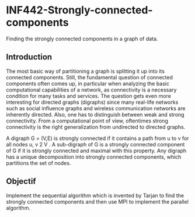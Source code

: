 # INF442-Strongly-connected-components
Finding the strongly connected components in a graph of data.

Introduction
-----------------------
The most basic way of partitioning a graph is splitting it up into its connected components. 
Still, the fundamental question of connected components often comes up, in
particular when analyzing the basic computational capabilities of a network, as connectivity is a necessary
condition for many tasks and services. The question gets even more interesting for directed graphs
(digraphs) since many real-life networks such as social influence graphs and wireless communication
networks are inherently directed. Also, one has to distinguish between weak and strong connectivity.
From a computational point of view, oftentimes strong connectivity is the right generalization from
undirected to directed graphs.

A digraph G = (V,E) is strongly connected if it contains a path from u to v for all nodes u, v 2 V .
A sub-digraph of G is a strongly connected component of G if it is strongly connected and maximal
with this property. Any digraph has a unique decomposition into strongly connected components, which
partitions the set of nodes.

Objectif
---------------------
Implement the sequential algorithm which is invented by Tarjan to find the strongly connected components 
and then use MPI to implement the parallel algorithm.
